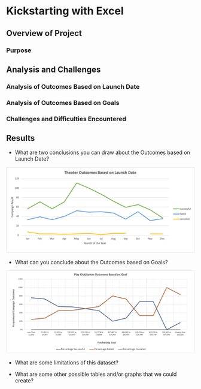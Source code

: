 # Kickstarting with Excel

## Overview of Project

### Purpose

## Analysis and Challenges

### Analysis of Outcomes Based on Launch Date

### Analysis of Outcomes Based on Goals

### Challenges and Difficulties Encountered

## Results

- What are two conclusions you can draw about the Outcomes based on Launch Date?

<img src="Resources/Theater_Outcomes_vs_Launch.png" alt="your alt text" width="600"/>

- What can you conclude about the Outcomes based on Goals?

<img src="Resources/Outcomes_vs_Goals.png" alt="your alt text" width="600"/>

- What are some limitations of this dataset?

- What are some other possible tables and/or graphs that we could create?
